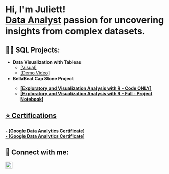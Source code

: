 <h1>Hi, I'm Juliett! <br/><a href="https://www.linkedin.com/in/samantha-chong-analyst/">Data Analyst</a> passion for uncovering insights from complex datasets. 
</h1>

<h2>👨‍💻 SQL Projects:</h2>

- <b>Data Visualization with Tableau</b>
  - <a href="https://public.tableau.com/app/profile/juliett.reyes/viz/NA2015/VideoGameSalesNA2015#1">[Visual]</a>
  - <a href="https://www.loom.com/share/d07b85233c4f490384ea8aacda9e4809?sid=8c0743e8-f894-4095-b887-1ec42689ce54">[Demo Video]</a> 
- <b> BellaBeat Cap Stone Project
  - <a href="https://github.com/sammajamma/PortfolioProjects/blob/main/BellaBeat_R_Code.r">[Exploratory and Visualization Analysis with R - Code ONLY]
  - <a href="https://www.kaggle.com/samanthajchong/bellabeat-marketing-suggestions-capstone-project">[Exploratory and Visualization Analysis with R - Full -
Project Notebook]
<!-- - <b>Full Stack Web App (React, NodeJS, Azure, and Machine Learning Components)</b>
  - [Image Analysis Middleware](https://github.com/joshmadakor1/4chan-Image-Analysis-Middleware-C964) <b><i>(Potentially NSFW)</b></i>
- <b>PowerShell</b>
  - [Windows EventLog: Failed RDP Logins Source IP to full GeoData Conversion](https://github.com/joshmadakor1/Sentinel-Lab)
  - [JWipe (Disk Wiping Utility)](https://github.com/joshmadakor1/Jwipe.PowerShell)
  - [Active Directory Bulk User Creation](https://github.com/joshmadakor1/AD_PS)
  - [FIM (File Integrity Monitor)](https://github.com/joshmadakor1/PowerShell-Integrity-FIM)
- <b>C# (.NET Desktop Applications)</b>
  - [Ransomware Proof of Concept (Encrypter)](https://github.com/joshmadakor1/EncrypterPOC)
  - [Ransomware Proof of Concept (Decrypter)](https://github.com/joshmadakor1/DecrypterPOC)
  - [Keylogger with Email Capability](https://github.com/joshmadakor1/Key-Logger-With-Email)
- <b>Python</b>
  - [Package Delivery Application (Datastructures and Algorithms Demo)](https://github.com/joshmadakor1/Package-Delivery-Pathfinding-Algorithm)
-->

<h2>⭐ Certifications</h2>
- <b>[Google Data Analytics Certificate]</br>
- <a href="https://coursera.org/share/e7fe44a24df010d4a0c691acc73764cb](https://www.coursera.org/account/accomplishments/professional-cert/UCA7R64JLAKG">[Google Data Analytics Certificate]</a></b>

<h2> 🤳 Connect with me:</h2>

<!-- [<img align="left" alt="JoshMadakor | YouTube" width="22px" src="https://cdn.jsdelivr.net/npm/simple-icons@v3/icons/youtube.svg" />][youtube]
[<img align="left" alt="JoshMadakor | Twitter" width="22px" src="https://cdn.jsdelivr.net/npm/simple-icons@v3/icons/twitter.svg" />][twitter] -->
[<img align="left" alt="JoshMadakor | LinkedIn" width="22px" src="https://cdn.jsdelivr.net/npm/simple-icons@v3/icons/linkedin.svg" />][linkedin]
<!-- [<img align="left" alt="JoshMadakor | Instagram" width="22px" src="https://cdn.jsdelivr.net/npm/simple-icons@v3/icons/instagram.svg" />][instagram]

[twitter]: https://twitter.com/joshmadakor
[youtube]: https://www.youtube.com/c/joshmadakor 
[instagram]: https://www.instagram.com/joshmadakor/ -->
[linkedin]: linkedin.com/in/juliett-reyess

<!--
**sammajamma/sammajamma** is a ✨ _special_ ✨ repository because its `README.md` (this file) appears on your GitHub profile.

Here are some ideas to get you started:
<!--
- 🔭 I’m currently working on ...
- 🌱 I’m currently learning ...
- 👯 I’m looking to collaborate on ...
- 🤔 I’m looking for help with ...
- 💬 Ask me about ...
- 📫 How to reach me: ...
- 😄 Pronouns: ...
- ⚡ Fun fact: ... -->

